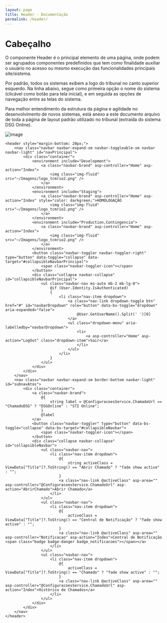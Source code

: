 ```yaml
---
layout: page
title: Header - Documentação
permalink: /header/
---
```


# Cabeçalho

O componente Header é o principal elemento de uma página, onde podem ser agrupados componentes predefinidos que tem como finalidade auxiliar o usuário no acesso ou mesmo execução das funcionalidades principais site/sistema.

Por padrão, todos os sistemas exibem a logo do tribunal no canto superior esquerdo. Na linha abaixo, segue como primeira opção o nome do sistema (clicável como botão para tela inicial), e em seguida as opções de navegação entre as telas do sistema.

Para melhor entendimento da estrutura da página e agilidade no desenvolvimento de novos sistemas, está anexo a este documento arquivo de toda a página de layout padrão utilizado no tribunal (extraída do sistema DSG Online).

 ![image](https://github.com/robertobettega/Documentacao/assets/55776132/d572db0b-b61c-4c60-98cf-a10c93bef21e)

    <header style="margin-bottom: 20px;">
        <nav class="navbar navbar-expand-sm navbar-toggleable-sm navbar navbar-light" id="navPrincipal">
            <div class="container">
                <environment include="Development">
                    <a class="navbar-brand" asp-controller="Home" asp-action="Index">
                        <img class="img-fluid" src="~/Imagens/logo_tcmrio2.png" />
                    </a>
                </environment>
                <environment include="Staging">
                    <a class="navbar-brand" asp-controller="Home" asp-action="Index" style="color: darkgreen;">HOMOLOGAÇÃO
                        <img class="img-fluid" src="~/Imagens/logo_tcmrio2.png" />
                    </a>
                </environment>
                <environment include="Production,Contingencia">
                    <a class="navbar-brand" asp-controller="Home" asp-action="Index">
                        <img class="img-fluid" src="~/Imagens/logo_tcmrio2.png" />
                    </a>
                </environment>
                <button class="navbar-toggler navbar-toggler-right" type="button" data-toggle="collapse" data-target="#collapsibleNavbarPrincipal">
                    <span class="navbar-toggler-icon"></span>
                </button>
                <div class="collapse navbar-collapse" id="collapsibleNavbarPrincipal">
                    <ul class="navbar-nav ms-auto mb-2 mb-lg-0">
                        @if (User.Identity.IsAuthenticated)
                        {
                            <li class="nav-item dropdown">
                                <a class="nav-link dropdown-toggle btn" href="#" id="navbarDropdown" role="button" data-bs-toggle="dropdown" aria-expanded="false">                                    
                                    @User.GetUserName().Split(' ')[0]                                  
                                </a>
                                <ul class="dropdown-menu" aria-labelledby="navbarDropdown">
                                    <li>
                                        <a asp-controller="Home" asp-action="LogOut" class="dropdown-item">Sair</a>
                                    </li>
                                </ul>
                            </li>
                        }
                    </ul>
                </div>
            </div>
        </nav>
        <nav class="navbar navbar-expand-sm border-bottom navbar-light" id="subnavAtos">
            <div class="container">
                <a class="navbar-brand">
                    @{
                        string label = @ConfiguracoesService.ChamadoUrl == "ChamadoDSG" ? "DSGOnline" : "STI Online";
                    }
                    @label
                </a>
                <button class="navbar-toggler" type="button" data-bs-toggle="collapse" data-bs-target="#collapsibleNavbar">
                    <span class="navbar-toggler-icon"></span>
                </button>
                <div class="collapse navbar-collapse" id="collapsibleNavbar">
                    <ul class="navbar-nav">
                        <li class="nav-item dropdown">
                            @{
                                string activeClass = ViewData["Title"]?.ToString() == "Abrir Chamado" ? "fade show active" : "";
                            }
                            <a class="nav-link @activeClass" asp-area="" asp-controller="@ConfiguracoesService.ChamadoUrl" asp-action="AbrirChamado">Abrir Chamado</a>
                        </li>
                    </ul>
                    <ul class="navbar-nav">
                        <li class="nav-item dropdown">
                            @{
                                activeClass = ViewData["Title"]?.ToString() == "Central de Notificação" ? "fade show active" : "";
                            }
                            <a class="nav-link @activeClass" asp-area="" asp-controller="Notificacao" asp-action="Index">Central de Notificação <span class="badge badge-danger badge_notificacoes"></span></a>
                        </li>
                    </ul>
                    <ul class="navbar-nav">
                        <li class="nav-item dropdown">
                            @{
                                activeClass = ViewData["Title"]?.ToString() == "Chamado" ? "fade show active" : "";
                            }
                            <a class="nav-link @activeClass" asp-area="" asp-controller="@ConfiguracoesService.ChamadoUrl" asp-action="Index">Histórico de Chamados</a>
                        </li>
                    </ul>
                </div>
            </div>
        </nav>                
    </header>
